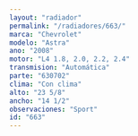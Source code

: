 ```yaml
---
layout: "radiador"
permalink: "/radiadores/663/"
marca: "Chevrolet"
modelo: "Astra"
ano: "2008"
motor: "L4 1.8, 2.0, 2.2, 2.4"
transmision: "Automática"
parte: "630702"
clima: "Con clima"
alto: "23 5/8"
ancho: "14 1/2"
observaciones: "Sport"
id: "663"
---
```


